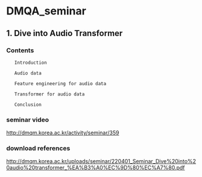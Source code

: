 # DMQA_seminar



## 1. Dive into Audio Transformer

### Contents

       Introduction
  
       Audio data
  
       Feature engineering for audio data
  
       Transformer for audio data
  
       Conclusion
  
### seminar video

<http://dmqm.korea.ac.kr/activity/seminar/359>

### download references

<http://dmqm.korea.ac.kr/uploads/seminar/220401_Seminar_Dive%20into%20audio%20transformer_%EA%B3%A0%EC%9D%80%EC%A7%80.pdf>
